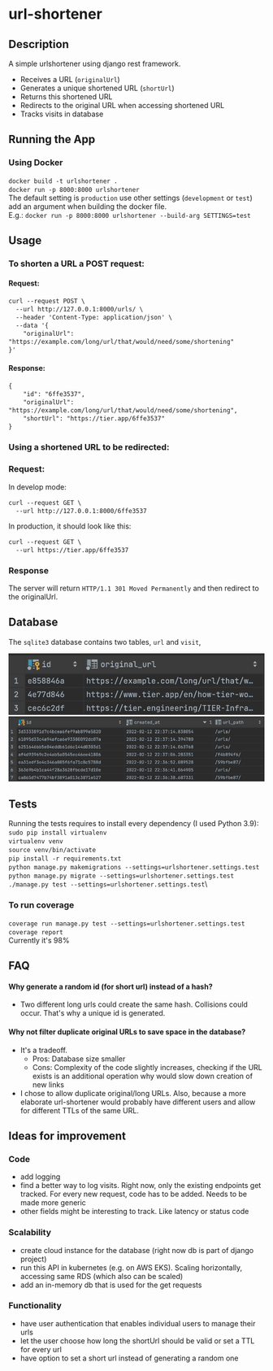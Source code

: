 # url-shortener

## Description

A simple urlshortener using django rest framework.

- Receives a URL (`originalUrl`)
- Generates a unique shortened URL (`shortUrl`)
- Returns this shortened URL
- Redirects to the original URL when accessing shortened URL
- Tracks visits in database


## Running the App

### Using Docker

`docker build -t urlshortener .`\
`docker run -p 8000:8000 urlshortener`\
The default setting is `production` use other settings (`development` or `test`) add an argument when building the docker file.\
E.g.: `docker run -p 8000:8000 urlshortener --build-arg SETTINGS=test  `

## Usage

### To shorten a URL a POST request:

#### Request:
```
curl --request POST \
  --url http://127.0.0.1:8000/urls/ \
  --header 'Content-Type: application/json' \
  --data '{
	"originalUrl": "https://example.com/long/url/that/would/need/some/shortening"
}'
```
#### Response:
```
{
	"id": "6ffe3537",
	"originalUrl": "https://example.com/long/url/that/would/need/some/shortening",
	"shortUrl": "https://tier.app/6ffe3537"
}
```

### Using a shortened URL to be redirected:

### Request:
In develop mode:
```
curl --request GET \
  --url http://127.0.0.1:8000/6ffe3537
```
In production, it should look like this:
```
curl --request GET \
  --url https://tier.app/6ffe3537
```
### Response
The server will return `HTTP/1.1 301 Moved Permanently` and then redirect to the originalUrl.

## Database

The `sqlite3` database contains two tables, `url` and `visit`,

![url table](url_table.png?raw=true "url Table")
![visit table](visit_table.png?raw=true "visit Table")

## Tests

Running the tests requires to install every dependency (I used Python 3.9):\
`sudo pip install virtualenv`\
`virtualenv venv`\
`source venv/bin/activate`\
`pip install -r requirements.txt`\
`python manage.py makemigrations --settings=urlshortener.settings.test`\
`python manage.py migrate --settings=urlshortener.settings.test`\
`./manage.py test --settings=urlshortener.settings.test`\
### To run coverage
`coverage run manage.py test --settings=urlshortener.settings.test`\
`coverage report`\
Currently it's 98%

## FAQ

#### Why generate a random id (for short url) instead of a hash?
- Two different long urls could create the same hash. Collisions could occur. That's why a unique id is generated.

#### Why not filter duplicate original URLs to save space in the database?
- It's a tradeoff.
  - Pros: Database size smaller
  - Cons: Complexity of the code slightly increases, checking if the URL exists is an additional operation why would slow down creation of new links
- I chose to allow duplicate original/long URLs. Also, because a more elaborate url-shortener would probably have different users and allow for different TTLs of the same URL.

## Ideas for improvement

### Code
- add logging
- find a better way to log visits. Right now, only the existing endpoints get tracked. For every new request, code has to be added. Needs to be made more generic
- other fields might be interesting to track. Like latency or status code

### Scalability
- create cloud instance for the database (right now db is part of django project)
- run this API in kubernetes (e.g. on AWS EKS). Scaling horizontally, accessing same RDS (which also can be scaled)
- add an in-memory db that is used for the get requests

### Functionality
- have user authentication that enables individual users to manage their urls
- let the user choose how long the shortUrl should be valid or set a TTL for every url
- have option to set a short url instead of generating a random one